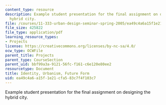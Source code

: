 ```yaml
---
content_type: resource
description: Example student presentation for the final assignment on designing the
  hybrid city.
file: /courses/11-333-urban-design-seminar-spring-2005/ea49c4a6a15f1e21cfa583c7f4f103c7_identity.pdf
file_size: 425822
file_type: application/pdf
learning_resource_types:
- Projects
license: https://creativecommons.org/licenses/by-nc-sa/4.0/
ocw_type: OCWFile
parent_title: Projects
parent_type: CourseSection
parent_uid: bbf99a3a-9121-56fc-f161-c6e120e80ee2
resourcetype: Document
title: Identity, Urbanism, Future Form
uid: ea49c4a6-a15f-1e21-cfa5-83c7f4f103c7
---
```

Example student presentation for the final assignment on designing the hybrid city.